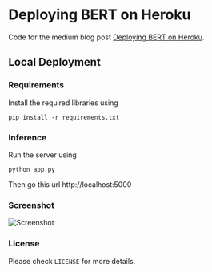 # Deploying BERT on Heroku

Code for the medium blog post [Deploying BERT on Heroku](https://medium.com/analytics-vidhya/deploying-bert-on-heroku-7df1d23f9c43).

## Local Deployment
### Requirements

Install the required libraries using

`pip install -r requirements.txt`

### Inference
Run the server using

`python app.py`

Then go this url
http://localhost:5000

### Screenshot
![Screenshot](https://github.com/thehetpandya/heroku-bert-deployment/blob/master/images/screenshot.PNG?raw=true)

### License
Please check `LICENSE` for more details.
